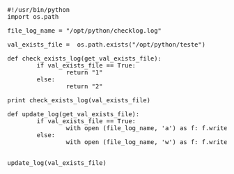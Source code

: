 

<pre>
#!/usr/bin/python
import os.path

file_log_name = "/opt/python/checklog.log"

val_exists_file =  os.path.exists("/opt/python/teste")

def check_exists_log(get_val_exists_file):
        if val_exists_file == True:
                return "1"
        else:
                return "2"

print check_exists_log(val_exists_file)

def update_log(get_val_exists_file):
        if val_exists_file == True:
                with open (file_log_name, 'a') as f: f.write (check_exists_log(val_exists_file) + '\n')
        else:
                with open (file_log_name, 'w') as f: f.write (check_exists_log(val_exists_file) + '\n')


update_log(val_exists_file)

</pre>
